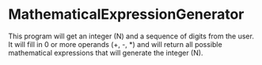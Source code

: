 # MathematicalExpressionGenerator
This program will get an integer (N) and a sequence of digits from the user. It will fill in 0 or more operands (+, -, *) and will return all possible mathematical expressions that will generate the integer (N). 
